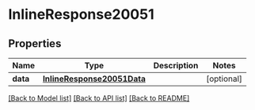 # InlineResponse20051

## Properties
Name | Type | Description | Notes
------------ | ------------- | ------------- | -------------
**data** | [**InlineResponse20051Data**](InlineResponse20051Data.md) |  | [optional] 

[[Back to Model list]](../README.md#documentation-for-models) [[Back to API list]](../README.md#documentation-for-api-endpoints) [[Back to README]](../README.md)

